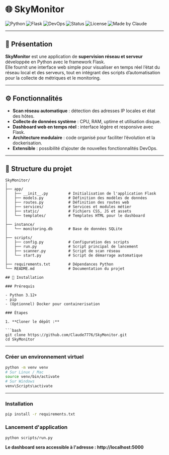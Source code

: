# 🌐 SkyMonitor

![Python](https://img.shields.io/badge/Python-3.12-blue?logo=python)
![Flask](https://img.shields.io/badge/Flask-Framework-black?logo=flask)
![DevOps](https://img.shields.io/badge/DevOps-Monitoring-orange?logo=docker)
![Status](https://img.shields.io/badge/Status-Active-success)
![License](https://img.shields.io/badge/License-MIT-green)
![Made by Claude](https://img.shields.io/badge/Made%20with%20❤️%20by-Claude%20Médine%20GAMBIGHA-red)

---

## 🧠 Présentation

**SkyMonitor** est une application de **supervision réseau et serveur** développée en Python avec le framework Flask.  
Elle fournit une interface web simple pour visualiser en temps réel l’état du réseau local et des serveurs, tout en intégrant des scripts d’automatisation pour la collecte de métriques et le monitoring.

---

## ⚙️ Fonctionnalités

- **Scan réseau automatique** : détection des adresses IP locales et état des hôtes.
- **Collecte de données système** : CPU, RAM, uptime et utilisation disque.
- **Dashboard web en temps réel** : interface légère et responsive avec Flask.
- **Architecture modulaire** : code organisé pour faciliter l’évolution et la dockerisation.
- **Extensible** : possibilité d’ajouter de nouvelles fonctionnalités DevOps.

---

## 🧩 Structure du projet

```text
SkyMonitor/
│
├── app/
│   ├── __init__.py         # Initialisation de l'application Flask
│   ├── models.py           # Définition des modèles de données
│   ├── routes.py           # Définition des routes web
│   ├── services/           # Services et modules métier
│   ├── static/             # Fichiers CSS, JS et assets
│   └── templates/          # Templates HTML pour le dashboard
│
├── instance/
│   └── monitoring.db       # Base de données SQLite
│
├── scripts/
│   ├── config.py           # Configuration des scripts
│   ├── run.py              # Script principal de lancement
│   ├── scanner.py          # Script de scan réseau
│   └── start.py            # Script de démarrage automatique
│
├── requirements.txt        # Dépendances Python
└── README.md               # Documentation du projet

## 🚀 Installation

### Prérequis

- Python 3.12+
- pip
- (Optionnel) Docker pour containerisation

### Étapes

1. **Cloner le dépôt :**

```bash
git clone https://github.com/Claude7776/SkyMonitor.git
cd SkyMonitor
```
---------

### Créer un environnement virtuel

```bash
python -m venv venv
# Sur Linux / Mac
source venv/bin/activate
# Sur Windows
venv\Scripts\activate
```
----------------
### Installation

```bash
pip install -r requirements.txt
```

### Lancement d'application

```bash
python scripts/run.py
```

**Le dashboard sera accessible à l'adresse : http://localhost:5000**